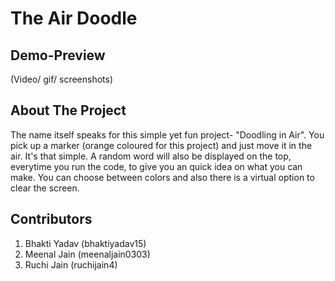 # The Air Doodle

## Demo-Preview
(Video/ gif/ screenshots)

## About The Project  
The name itself speaks for this simple yet fun project- "Doodling in Air". You pick up a marker (orange coloured for this project) and just move it in the air. It's that simple. A random word will also be displayed on the top, everytime you run the code, to give you an quick idea on what you can make. You can choose between colors and also there is a virtual option to clear the screen.

## Contributors
1) Bhakti Yadav (bhaktiyadav15)  
2) Meenal Jain (meenaljain0303)
3) Ruchi Jain (ruchijain4)
